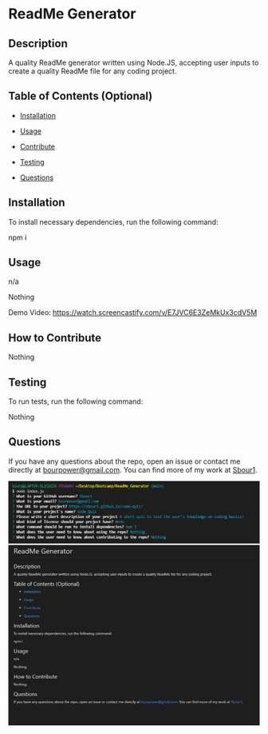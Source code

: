 # ReadMe Generator

  ## Description
  
  A quality ReadMe generator written using Node.JS, accepting user inputs to create a quality ReadMe file for any coding project.
  
  ## Table of Contents (Optional)
  
  * [Installation](#installation)
  * [Usage](#usage)
   
  * [Contribute](#contributing)
  * [Testing](#testing)
  * [Questions](#questions)
  
  ## Installation
  
  To install necessary dependencies, run the following command: 

  npm i

  ## Usage

  n/a
  
  Nothing
  
  Demo Video: https://watch.screencastify.com/v/E7JVC6E3ZeMkUx3cdV5M
  
  


  
  ## How to Contribute
  
  Nothing

  ## Testing
  
  To run tests, run the following command:

  Nothing
  
  ## Questions
  
  If you have any questions about the repo, open an issue or contact me directly at bourpower@gmail.com. You can find more of my work at [Sbour1](https://github.com/Sbour1/).
  
  <img src="./images/screenshot2.PNG" alt = "Demo"/>
  <img src="./images/screenshot.PNG" alt = "Screenshot"/>
